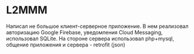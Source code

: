 # L2MMM

Написал не большое клиент-серверное приложение. В нем реализовал авторизацию Google Firebase, уведомления Cloud Messaging, использовал SQLite. 
На стороне сервера использовал php+mysql, общение приложения и сервера - retrofit (json)
